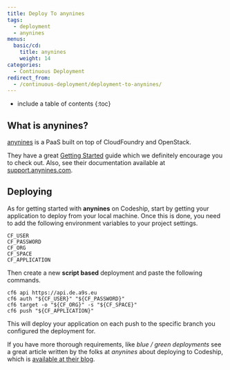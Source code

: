 ```yaml
---
title: Deploy To anynines
tags:
  - deployment
  - anynines
menus:
  basic/cd:
    title: anynines
    weight: 14
categories:
  - Continuous Deployment        
redirect_from:
  - /continuous-deployment/deployment-to-anynines/
---
```


* include a table of contents
{:toc}

## What is anynines?

[anynines](http://www.anynines.com) is a PaaS built on top of CloudFoundry and OpenStack.

They have a great [Getting Started](https://support.anynines.com/entries/60238466-Getting-started-with-anynines-using-the-CLI-v6) guide which we definitely encourage you to check out. Also, see their documentation available at [support.anynines.com](https://support.anynines.com/forums).

## Deploying

As for getting started with **anynines** on Codeship, start by getting your application to deploy from your local machine. Once this is done, you need to add the following environment variables to your project settings.

```
CF_USER
CF_PASSWORD
CF_ORG
CF_SPACE
CF_APPLICATION
```

Then create a new **script based** deployment and paste the following commands.

```shell
cf6 api https://api.de.a9s.eu
cf6 auth "${CF_USER}" "${CF_PASSWORD}"
cf6 target -o "${CF_ORG}" -s "${CF_SPACE}"
cf6 push "${CF_APPLICATION}"
```

This will deploy your application on each push to the specific branch you configured the deployment for.

If you have more thorough requirements, like _blue / green deployments_ see a great article written by the folks at _anynines_ about deploying to Codeship, which is  [available at their blog](http://blog.anynines.com/setup-continuous-deployment-anynines-codeship-com/).
